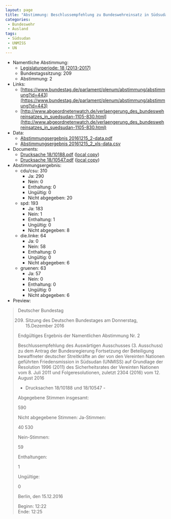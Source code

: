 ```yaml
---
layout: page
title: "Abstimmung: Beschlussempfehlung zu Bundeswehreinsatz in Südsudan (UNMISS)"
categories:
 - Bundeswehr
 - Ausland
tags:
 - Südsudan
 - UNMISS
 - UN
---
```


* Namentliche Abstimmung:
    * [Legislaturperiode: 18 (2013-2017)](https://de.wikipedia.org/wiki/18._Deutscher_Bundestag)
    * Bundestagssitzung: 209
    * Abstimmung: 2
* Links: 
    * [https://www.bundestag.de/parlament/plenum/abstimmung/abstimmung?id=443](https://www.bundestag.de/parlament/plenum/abstimmung/abstimmung?id=443)
    * [http://www.abgeordnetenwatch.de/verlaengerung_des_bundeswehreinsatzes_in_suedsudan-1105-830.html](http://www.abgeordnetenwatch.de/verlaengerung_des_bundeswehreinsatzes_in_suedsudan-1105-830.html)
* Data: 
    * [Abstimmungsergebnis 20161215_2-data.pdf](/res/abstimmungsliste/20161215_2-data.pdf)
    * [Abstimmungsergebnis 20161215_2_xls-data.csv](/res/abstimmungsliste/analyses/20161215_2_xls-data.csv)
* Documents: 
    * [Drucksache 18/10188.pdf](http://dip21.bundestag.de/dip21/btd/18/101/1810188.pdf) ([local copy](/res/abstimmungsdaten/018-209-02/1810188.pdf))
    * [Drucksache 18/10547.pdf](http://dip21.bundestag.de/dip21/btd/18/105/1810547.pdf) ([local copy](/res/abstimmungsdaten/018-209-02/1810547.pdf))
* Abstimmungsergebnis:
    * cdu/csu: 310
        * Ja: 290
        * Nein: 0
        * Enthaltung: 0
        * Ungültig: 0
        * Nicht abgegeben: 20
    * spd: 193
        * Ja: 183
        * Nein: 1
        * Enthaltung: 1
        * Ungültig: 0
        * Nicht abgegeben: 8
    * die.linke: 64
        * Ja: 0
        * Nein: 58
        * Enthaltung: 0
        * Ungültig: 0
        * Nicht abgegeben: 6
    * gruenen: 63
        * Ja: 57
        * Nein: 0
        * Enthaltung: 0
        * Ungültig: 0
        * Nicht abgegeben: 6
* Preview: 
> Deutscher Bundestag
> 
> 209. Sitzung des Deutschen Bundestages
> am Donnerstag, 15.Dezember 2016
> 
> Endgültiges Ergebnis der Namentlichen Abstimmung Nr. 2
> 
> Beschlussempfehlung des Auswärtigen Ausschusses (3. Ausschuss) zu dem Antrag der
> Bundesregierung
> Fortsetzung der Beteiligung bewaffneter deutscher Streitkräfte an der von den Vereinten
> Nationen geführten Friedensmission in Südsudan (UNMISS) auf Grundlage der Resolution
> 1996 (2011) des Sicherheitsrates der Vereinten Nationen vom 8. Juli 2011 und
> Folgeresolutionen, zuletzt 2304 (2016) vom 12. August 2016
> - Drucksachen 18/10188 und 18/10547 -
> 
> Abgegebene Stimmen insgesamt:
> 
> 590
> 
> Nicht abgegebene Stimmen:
> Ja-Stimmen:
> 
> 40
> 530
> 
> Nein-Stimmen:
> 
> 59
> 
> Enthaltungen:
> 
> 1
> 
> Ungültige:
> 
> 0
> 
> Berlin, den 15.12.2016
> 
> Beginn: 12:22  
> Ende: 12:25
